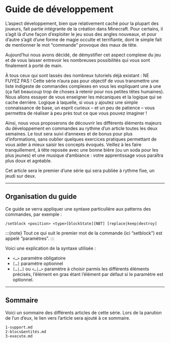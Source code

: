 # Guide de développement

L’aspect développement, bien que relativement caché pour la plupart des joueurs, fait partie intégrante de la création dans Minecraft. Pour certains, il s’agit là d’une façon d’exploiter le jeu sous des angles nouveaux, et pour d’autre s’agit d’une forme de magie occulte et terrifiante, dont le simple fait de mentionner le mot “commande”  provoque des maux de tête.

Aujourd’hui nous avons décidé, de démystifier cet aspect complexe du jeu et de vous laisser entrevoir les nombreuses possibilités qui vous sont finalement à porté de main.

À tous ceux qui sont lassés des nombreux tutoriels déjà existant : NE FUYEZ PAS ! Cette série n’aura pas pour objectif de vous transmettre une liste indigeste de commandes complexes en vous les expliquant une à une (ça fait beaucoup trop de choses à retenir pour nos petites têtes humaines). Nous allons essayer de vous enseigner les mécaniques et la logique qui se cache derrière. Logique à laquelle, si vous y ajoutez une simple connaissance de base, un esprit curieux – et un peu de patience –  vous permettra de réaliser à peu près tout ce que vous pouvez imaginer !

Ainsi, nous vous proposerons de découvrir les différents éléments majeurs du développement en commandes au rythme d’un article toutes les deux semaines. Le tout sera suivi d’annexes et de bonus pour plus d’informations, sans oublier quelques exercices pratiques permettant de vous aider à mieux saisir les concepts évoqués. Veillez à les faire tranquillement, à tête reposée avec une bonne bière (ou un soda pour les plus jeunes) et une musique d’ambiance : votre apprentissage vous paraîtra plus doux et agréable.

Cet article sera le premier d’une série qui sera publiée à rythme fixe, un jeudi sur deux.

---

## Organisation du guide

Ce guide se verra appliquer une syntaxe particulière aux patterns des commandes, par exemple :

```
/setblock <position> <type>[blockState][NBT] [replace|keep|destroy]
```

:::{note}
Tout ce qui suit le premier mot de la commande (ici “setblock”) est appelé “paramètres”.
:::

Voici une explication de la syntaxe utilisée :
- `<…>` paramètre obligatoire
- `[…]` paramètre optionnel
- `[…|…]` ou `<…|…>` paramètre à choisir parmis les différents éléments précisés, l’élément en gras étant l’élément par défaut si le paramètre est optionnel.

---

## Sommaire

Voici un sommaire des différents articles de cette série. Lors de la parution de l’un d’eux, le lien vers l’article sera ajouté à ce sommaire.

```{toctree}
1-support.md
2-blocs&entités.md
3-execute.md
```